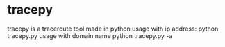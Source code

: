 # tracepy
tracepy is a traceroute tool made in python
usage with ip address:
  python tracepy.py <ip>
usage with domain name
  python tracepy.py <domain> -a

